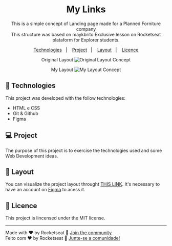 <h1 align="center"> My Links </h1>

<p align="center">
This is a simple concept of Landing page made for a Planned Forniture company
<br> This structure was based on <a href"https://github.com/maykbrito" target"_blank"> maykbrito </a> Exclusive lesson on Rocketseat plataform for Explorer students.</br>
</p>

<p align="center">
  <a href="#-Technologies">Technologies</a>&nbsp;&nbsp;&nbsp;|&nbsp;&nbsp;&nbsp;
  <a href="#-Project">Project</a>&nbsp;&nbsp;&nbsp;|&nbsp;&nbsp;&nbsp;
  <a href="#-Layout">Layout</a>&nbsp;&nbsp;&nbsp;|&nbsp;&nbsp;&nbsp;
  <a href="#memo-licença">Licence</a>
</p>

<p align="center"> Original Layout
  <img alt="Original Layout Concept" src="https://imagizer.imageshack.com/v2/1280x720q70/924/3b7Oma.jpg" widht="100%">
</p>

<p align="center"> My Layout
  <img alt="My Layout Concept" src="https://imagizer.imageshack.com/v2/1189x669q70/924/hzWA5B.png" widht="100%">
</p>

## 🚀 Technologies

This project was developed with the follow technologies:

- HTML e CSS
- Git & Github
- Figma

## 💻 Project

The purpose of this project is to exercise the technologies used and some Web Development ideas.

## 🔖 Layout

You can visualize the project layout throught [THIS LINK](<https://www.figma.com/file/6aS05Awwl91mRvvBhSDZvN/Explorer---Projeto-01-(Copy)?node-id=0%3A1&t=opGn7u6zvTFZPOHy-1>). It's necessary to have an account on [Figma](https://figma.com) to acess it.

## :memo: Licence

This project is lincensed under the MIT license.

---

Made with ♥ by Rocketseat :wave: [Join the community](https://discord.gg/rocketseat)
<br>Feito com ♥ by Rocketseat :wave: [Junte-se a comunidade!](https://discord.gg/rocketseat)</br>
